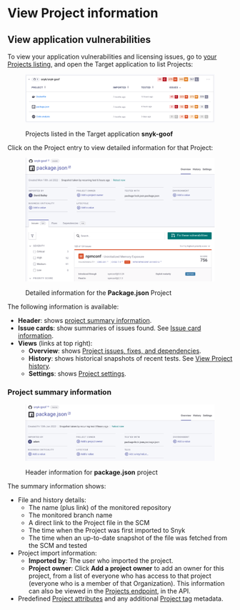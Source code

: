 # View Project information

## View application vulnerabilities

To view your application vulnerabilities and licensing issues, go to [your Projects listing](https://app.snyk.io/projects), and open the Target application to list Projects:

<figure><img src="../../.gitbook/assets/Project-list.png" alt="Projects listed in the Target application snyk-goof"><figcaption><p>Projects listed in the Target application <strong>snyk-goof</strong></p></figcaption></figure>

Click on the Project entry to view detailed information for that Project:

<figure><img src="../../.gitbook/assets/project-header (1).png" alt="Detailed information for the Package.json Project"><figcaption><p>Detailed information for the <strong>Package.json</strong> Project</p></figcaption></figure>

The following information is available:

* **Header**: shows [project summary information](view-project-information.md#project-summary-information).
* **Issue cards**: show summaries of issues found. See [Issue card information](issue-card-information.md).
* **Views** (links at top right):
  * **Overview**: shows [Project issues, fixes, and dependencies](view-project-issues-fixes-and-dependencies.md).
  * **History**: shows historical snapshots of recent tests. See [View Project history](view-project-history.md).
  * **Settings**: shows [Project settings](view-project-settings.md).

### Project summary information

<figure><img src="../../.gitbook/assets/Project-header-new.png" alt="Header information for package.json project"><figcaption><p>Header information for <strong>package.json</strong> project</p></figcaption></figure>

The summary information shows:

* File and history details:
  * The name (plus link) of the monitored repository
  * The monitored branch name
  * A direct link to the Project file in the SCM
  * The time when the Project was first imported to Snyk
  * The time when an up-to-date snapshot of the file was fetched from the SCM and tested
* Project import information:
  * **Imported by**: The user who imported the project.
  * **Project owner**: Click **Add a project owner** to add an owner for this project, from a list of everyone who has access to that project (everyone who is a member of that Organization). This information can also be viewed in the [Projects endpoint](https://snyk.docs.apiary.io/#reference/projects), in the API.
* Predefined [Project attributes](project-attributes.md) and any additional [Project tag](project-tags.md) metadata.
